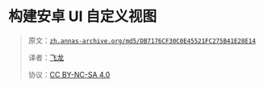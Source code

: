 # 构建安卓 UI 自定义视图

> 原文：[`zh.annas-archive.org/md5/DB7176CF30C0E45521FC275B41E28E14`](https://zh.annas-archive.org/md5/DB7176CF30C0E45521FC275B41E28E14)
> 
> 译者：[飞龙](https://github.com/wizardforcel)
> 
> 协议：[CC BY-NC-SA 4.0](http://creativecommons.org/licenses/by-nc-sa/4.0/)